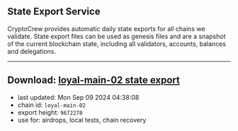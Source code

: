 ## State Export Service
CryptoCrew provides automatic daily state exports for all chains we validate. State export files can be used as genesis files and are a snapshot of the current blockchain state, including all validators, accounts, balances and delegations.

---
**Download: [loyal-main-02 state export](https://dl-eu2.ccvalidators.com/SERVICE/loyal/loyal-main-02_export_9672278.json)**
---

- last updated: Mon Sep 09 2024 04:38:08
- chain id: `loyal-main-02`
- export height: `9672278`
- use for: airdrops, local tests, chain recovery
